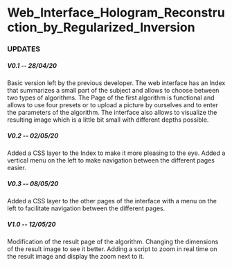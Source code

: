 # Web_Interface_Hologram_Reconstruction_by_Regularized_Inversion
### UPDATES
##### V0.1 -- 28/04/20
Basic version left by the previous developer.
The web interface has an Index that summarizes a small part of the subject and allows to choose between two types of algorithms.
The Page of the first algorithm is functional and allows to use four presets or to upload a picture by ourselves and to enter the parameters of the algorithm.
The interface also allows to visualize the resulting image which is a little bit small with different depths possible.
##### V0.2 -- 02/05/20
Added a CSS layer to the Index to make it more pleasing to the eye.
Added a vertical menu on the left to make navigation between the different pages easier.
##### V0.3 -- 08/05/20
Added a CSS layer to the other pages of the interface with a menu on the left to facilitate navigation between the different pages.
##### V1.0 -- 12/05/20
Modification of the result page of the algorithm.
Changing the dimensions of the result image to see it better.
Adding a script to zoom in real time on the result image and display the zoom next to it.

